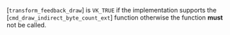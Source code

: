 [`transform_feedback_draw`] is
`VK_TRUE` if the implementation supports the
[`cmd_draw_indirect_byte_count_ext`] function otherwise the function
 **must**  not be called.
